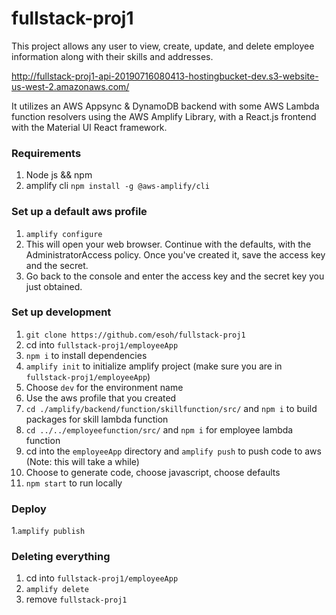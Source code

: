# fullstack-proj1
This project allows any user to view, create, update, and delete employee information along with their skills and addresses. 

http://fullstack-proj1-api-20190716080413-hostingbucket-dev.s3-website-us-west-2.amazonaws.com/

It utilizes an AWS Appsync & DynamoDB backend with some AWS Lambda function resolvers using the AWS Amplify Library, with a React.js frontend with the Material UI React framework.

### Requirements
1. Node js && npm
1. amplify cli ```npm install -g @aws-amplify/cli```

### Set up a default aws profile
1. ```amplify configure```
1. This will open your web browser. Continue with the defaults, with the AdministratorAccess policy. Once you've created it, save the access key and the secret.
1. Go back to the console and enter the access key and the secret key you just obtained.

### Set up development
1. ```git clone https://github.com/esoh/fullstack-proj1```
1. cd into ```fullstack-proj1/employeeApp```
1. ```npm i``` to install dependencies
1. ```amplify init``` to initialize amplify project (make sure you are in ```fullstack-proj1/employeeApp```)
1. Choose `dev` for the environment name
1. Use the aws profile that you created
1. ```cd ./amplify/backend/function/skillfunction/src/``` and ```npm i``` to build packages for skill lambda function
1. ```cd ../../employeefunction/src/``` and ```npm i``` for employee lambda function
1. cd into the ```employeeApp``` directory and ```amplify push``` to push code to aws (Note: this will take a while)
1. Choose to generate code, choose javascript, choose defaults
1. ```npm start``` to run locally

### Deploy
1.```amplify publish```

### Deleting everything
1. cd into ```fullstack-proj1/employeeApp```
1. ```amplify delete```
1. remove ```fullstack-proj1```
